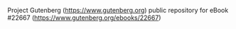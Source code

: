 Project Gutenberg (https://www.gutenberg.org) public repository for eBook #22667 (https://www.gutenberg.org/ebooks/22667)
